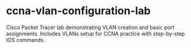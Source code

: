 # ccna-vlan-configuration-lab
Cisco Packet Tracer lab demonstrating VLAN creation and basic port assignments. Includes VLANs setup for CCNA practice with step-by-step IOS commands.
